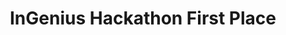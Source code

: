 ---
title: InGenius Hackathon First Place
type: [Award, Hackathon]
image: /assets/awards/ingenius-hackathon-first-place.png
layout: award
---